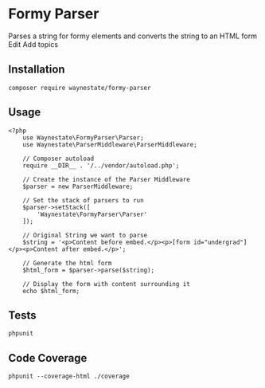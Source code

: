 Formy Parser
================

Parses a string for formy elements and converts the string to an HTML form Edit Add topics

Installation
-----

    composer require waynestate/formy-parser

Usage
-----

    <?php
        use Waynestate\FormyParser\Parser;
        use Waynestate\ParserMiddleware\ParserMiddleware;

        // Composer autoload
        require __DIR__ . '/../vendor/autoload.php';

        // Create the instance of the Parser Middleware
        $parser = new ParserMiddleware;

        // Set the stack of parsers to run
        $parser->setStack([
            'Waynestate\FormyParser\Parser'
        ]);

        // Original String we want to parse
        $string = '<p>Content before embed.</p><p>[form id="undergrad"]</p><p>Content after embed.</p>';

        // Generate the html form
        $html_form = $parser->parse($string);

        // Display the form with content surrounding it
        echo $html_form;

Tests
-----

    phpunit

Code Coverage
-----

    phpunit --coverage-html ./coverage
